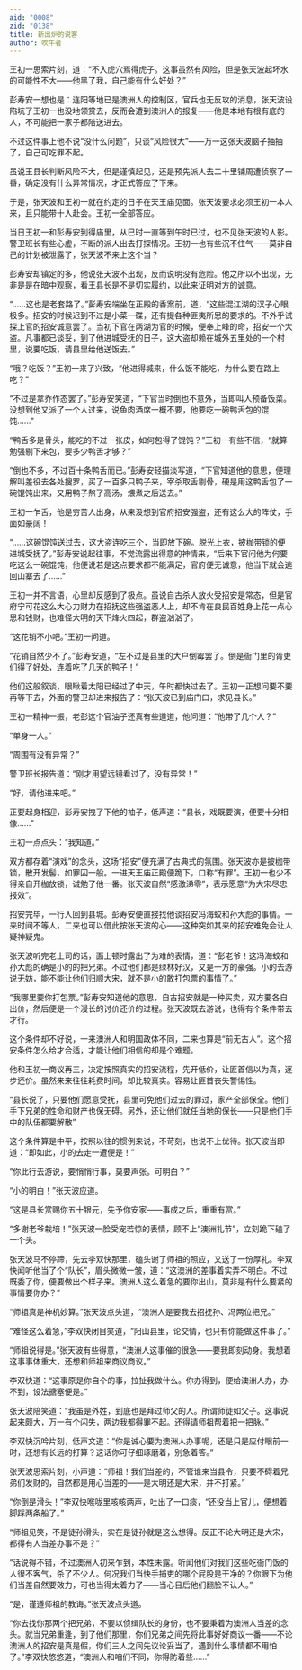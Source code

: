 ```yaml
---
aid: "0008"
zid: "0138"
title: 新出炉的说客
author: 吹牛者
---
```


王初一思索片刻，道：“不入虎穴焉得虎子。这事虽然有风险，但是张天波起坏水的可能性不大――他黑了我，自己能有什么好处？”

彭寿安一想也是：连阳等地已是澳洲人的控制区，官兵也无反攻的消息，张天波设陷坑了王初一也没地领赏去，反而会遭到澳洲人的报复――他是本地有根有底的人，不可能把一家子都陪送进去。

不过这件事上他不说“没什么问题”，只谈“风险很大”――万一这张天波脑子抽抽了，自己可吃罪不起。

虽说王县长判断风险不大，但是谨慎起见，还是预先派人去二十里铺周遭侦察了一番，确定没有什么异常情况，才正式答应了下来。

于是，张天波和王初一就在约定的日子在天王庙见面。张天波要求必须王初一本人来，且只能带十人赴会。王初一全部答应。

当日王初一和彭寿安到得庙里，从巳时一直等到午时已过，也不见张天波的人影。警卫班长有些心虚，不断的派人出去打探情况。王初一也有些沉不住气――莫非自己的计划被泄露了，张天波不来上这个当？

彭寿安却镇定的多，他说张天波不出现，反而说明没有危险。他之所以不出现，无非是是在暗中观察，看王县长是不是切实履约，以此来证明对方的诚意。

“……这也是老套路了。”彭寿安端坐在正殿的香案前，道，“这些混江湖的汉子心眼极多。招安的时候迟到不过是小菜一碟，还有提各种匪夷所思的要求的。不外乎试探上官的招安诚意罢了。当初下官在两湖为官的时候，便奉上峰的命，招安一个大盗。凡事都已谈妥，到了他进城受抚的日子，这大盗却赖在城外五里处的一个村里，说要吃饭，请县里给他送饭去。”

“哦？吃饭？”王初一来了兴致，“他进得城来，什么饭不能吃，为什么要在路上吃？”

“不过是拿乔作态罢了。”彭寿安笑道，“下官当时倒也不意外，当即叫人预备饭菜。没想到他又派了一个人过来，说鱼肉酒席一概不要，他要吃一碗鸭舌包的馄饨……”

“鸭舌多是骨头，能吃的不过一张皮，如何包得了馄饨？”王初一有些不信，“就算勉强剔下来包，要多少鸭舌才够？”

“倒也不多，不过百十条鸭舌而已。”彭寿安轻描淡写道，“下官知道他的意思，便理解叫差役去各处搜罗，买了一百多只鸭子来，宰杀取舌剔骨，硬是用这鸭舌包了一碗馄饨出来，又用鸭子熬了高汤，煨煮之后送去。”

王初一乍舌，他是穷苦人出身，从来没想到官府招安强盗，还有这么大的阵仗，手面如豪阔！

“……这碗馄饨送过去，这大盗连吃三个，当即放下碗。脱光上衣，披枷带锁的便进城受抚了。”彭寿安说起往事，不觉流露出得意的神情来，“后来下官问他为何要吃这么一碗馄饨，他便说若是这点要求都不能满足，官府便无诚意，他当下就会逃回山寨去了……”

王初一并不言语，心里却反感到了极点。虽说自古杀人放火受招安是常态，但是官府宁可花这么大心力财力在招抚这些强盗恶人上，却不肯在良民百姓身上花一点心思和钱财，也难怪大明的天下烽火四起，群盗汹汹了。

“这花销不小吧。”王初一问道。

“花销自然少不了。”彭寿安道，“左不过是县里的大户倒霉罢了。倒是衙门里的胥吏们得了好处，连着吃了几天的鸭子！”

他们这般叙谈，眼瞅着太阳已经过了中天，午时都快过去了。王初一正想问要不要再等下去，外面的警卫却进来报告了：“张天波已到庙门口，求见县长。”

王初一精神一振，老彭这个官油子还真有些道道，他问道：“他带了几个人？”

“单身一人。”

“周围有没有异常？”

警卫班长报告道：“刚才用望远镜看过了，没有异常！”

“好，请他进来吧。”

正要起身相迎，彭寿安拽了下他的袖子，低声道：“县长，戏既要演，便要十分相像……”

王初一点点头：“我知道。”

双方都存着“演戏”的念头，这场“招安”便充满了古典式的氛围。张天波亦是披枷带锁，散开发髻，如罪囚一般。一进天王庙正殿便跪下，口称“有罪”。王初一也少不得亲自开枷放锁，诫勉了他一番。张天波自然“感激涕零”，表示愿意“为大宋尽忠报效”。

招安完毕，一行人回到县城。彭寿安便直接找他谈招安冯海蛟和孙大彪的事情。一来时间不等人，二来也可以借此按张天波的心――这种突如其来的招安难免会让人疑神疑鬼。

张天波听完老上司的话，面上顿时露出了为难的表情，道：“彭老爷！这冯海蛟和孙大彪的确是小的的把兄弟。不过他们都是绿林好汉，又是一方的豪强。小的去游说无妨，能不能让他们归顺大宋，就不是小的敢打包票的事情了。”

“我哪里要你打包票。”彭寿安知道他的意思，自古招安就是一种买卖，双方要各自出价，然后便是一个漫长的讨价还价的过程。张天波既去游说，也得有个条件带去才行。

这个条件却不好说，一来澳洲人和明国政体不同，二来也算是“前无古人”。这个招安条件怎么给才合适，才能让他们相信的却是个难题。

他和王初一商议再三，决定按照真实的招安流程，先开低价，让匪首信以为真，逐步还价。虽然来来往往耗费时间，却比较真实。容易让匪首丧失警惕性。

“县长说了，只要他们愿意受抚，县里可免他们过去的罪过，家产全部保全。他们手下兄弟的性命和财产也保无碍。另外，还让他们就任当地的保长――只是他们手中的队伍都要解散”

这个条件算是中平，按照以往的惯例来说，不苛刻，也说不上优待。张天波当即道：“即如此，小的去走一遭便是！”

“你此行去游说，要悄悄行事，莫要声张。可明白？”

“小的明白！”张天波应道。

“这是县长赏赐你五十银元，先予你安家――事成之后，重重有赏。”

“多谢老爷栽培！”张天波一脸受宠若惊的表情，顾不上“澳洲礼节”，立刻跪下磕了一个头。

张天波马不停蹄，先去李双快那里，磕头谢了师祖的照应，又送了一份厚礼。李双快闻听他当了个“队长”，眉头微微一皱，道：“这澳洲的差事着实弄不明白。不过既委了你，便要做出个样子来。澳洲人这么着急的要你出山，莫非是有什么要紧的事情要你办？”

“师祖真是神机妙算。”张天波点头道，“澳洲人是要我去招抚孙、冯两位把兄。”

“难怪这么着急，”李双快闭目笑道，“阳山县里，论交情，也只有你能做这件事了。”

“师祖说得是。”张天波有些得意，“澳洲人这事催的很急――要我即刻动身。我想着这事事体重大，还想和师祖来商议商议。”

李双快道：“这事原是你自个的事，拉扯我做什么。你办得到，便给澳洲人办，办不到，设法搪塞便是。”

张天波陪笑道：“我虽是外姓，到底也是拜过师父的人。所谓师徒如父子。这事说起来颇大，万一有个闪失，两边我都得罪不起。还得请师祖帮着把一把脉。”

李双快沉吟片刻，低声文道：“你是诚心要为澳洲人办事呢，还是只是应付眼前一时，还想有长远的打算？这话你可仔细琢磨着，别急着答。”

张天波思索片刻，小声道：“师祖！我们当差的，不管谁来当县令，只要不碍着兄弟们发财的，自然都是用心当差的――是大明还是大宋，并不打紧。”

“你倒是滑头！”李双快喉咙里咳咳两声，吐出了一口痰，“还没当上官儿，便想着脚踩两条船了。”

“师祖见笑，不是徒孙滑头，实在是徒孙就是这么想得。反正不论大明还是大宋，都得有人当差办事不是？”

“话说得不错，不过澳洲人初来乍到，本性未露。听闻他们对我们这些吃衙门饭的人很不客气，杀了不少人。何况我们当快手捕吏的哪个屁股是干净的？你眼下为他们当差自然要效力，可也当得太着力了――当心日后他们翻脸不认人。”

“是，谨遵师祖的教诲。”张天波点头道。

“你去找你那两个把兄弟，不要以侦缉队长的身份，也不要秉着为澳洲人当差的念头。就当兄弟重逢，到了他们那里，你们兄弟之间先将此事好好商议一番――不论澳洲人的招安是真是假，你们三人之间先议论妥当了，遇到什么事情都不用怕了。”李双快悠悠道，“澳洲人和咱们不同，你得防着些……”
